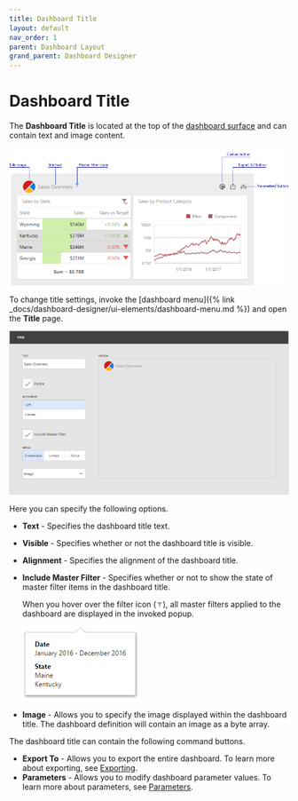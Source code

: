 ```yaml
---
title: Dashboard Title
layout: default
nav_order: 1
parent: Dashboard Layout
grand_parent: Dashboard Designer
---
```

# Dashboard Title
The **Dashboard Title** is located at the top of the [dashboard surface](../ui-elements/dashboard-surface.md) and can contain text and image content.

![wdd-dashboard-title](/assets/images/dashboards/img126004.png)

To change title settings, invoke the [dashboard menu]({% link _docs/dashboard-designer/ui-elements/dashboard-menu.md %}) and open the **Title** page.

![wdd-title-page](/assets/images/dashboards/img126668.png)

Here you can specify the following options.
* **Text** - Specifies the dashboard title text.
* **Visible** - Specifies whether or not the dashboard title is visible.
* **Alignment** - Specifies the alignment of the dashboard title.
* **Include Master Filter** - Specifies whether or not to show the state of master filter items in the dashboard title. 
	
	When you hover over the filter icon (![DashboardTitle_MasterFilterIcon](/assets/images/dashboards/img23138.png)), all master filters applied to the dashboard are displayed in the invoked popup.
	
	![wdd-title-master-filter](/assets/images/dashboards/img126020.png)
* **Image** - Allows you to specify the image displayed within the dashboard title. The dashboard definition will contain an image as a byte array.

The dashboard title can contain the following command buttons.
* **Export To** - Allows you to export the entire dashboard. To learn more about exporting, see [Exporting](../exporting.md).
* **Parameters** - Allows you to modify dashboard parameter values. To learn more about parameters, see [Parameters](../data-analysis/dashboard-parameters.md).